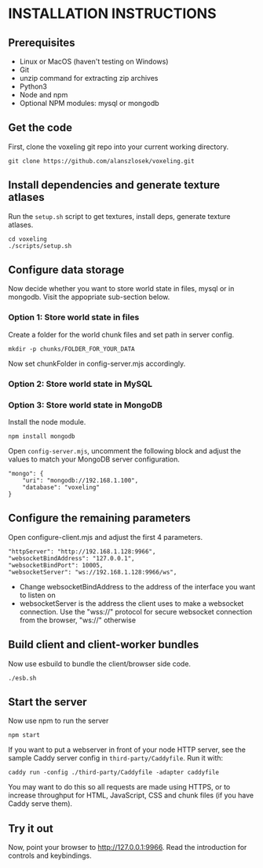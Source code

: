 INSTALLATION INSTRUCTIONS
====

## Prerequisites

* Linux or MacOS (haven't testing on Windows)
* Git
* unzip command for extracting zip archives
* Python3
* Node and npm
* Optional NPM modules: mysql or mongodb

## Get the code

First, clone the voxeling git repo into your current working directory.

```shell
git clone https://github.com/alanszlosek/voxeling.git
```

## Install dependencies and generate texture atlases

Run the `setup.sh` script to get textures, install deps, generate texture atlases.

```shell
cd voxeling
./scripts/setup.sh
```

## Configure data storage

Now decide whether you want to store world state in files, mysql or in mongodb. Visit the appopriate sub-section below.

### Option 1: Store world state in files

Create a folder for the world chunk files and set path in server config.

```shell
mkdir -p chunks/FOLDER_FOR_YOUR_DATA
```

Now set chunkFolder in config-server.mjs accordingly.

### Option 2: Store world state in MySQL

### Option 3: Store world state in MongoDB

Install the node module.

```shell
npm install mongodb
```

Open `config-server.mjs`, uncomment the following block and adjust the values to match your MongoDB server configuration.

```
"mongo": {
    "uri": "mongodb://192.168.1.100",
    "database": "voxeling"
}
```

## Configure the remaining parameters

Open configure-client.mjs and adjust the first 4 parameters.

```
"httpServer": "http://192.168.1.128:9966",
"websocketBindAddress": "127.0.0.1",
"websocketBindPort": 10005,
"websocketServer": "ws://192.168.1.128:9966/ws",
```

* Change websocketBindAddress to the address of the interface you want to listen on
* websocketServer is the address the client uses to make a websocket connection. Use the "wss://" protocol for secure websocket connection from the browser, "ws://" otherwise

## Build client and client-worker bundles

Now use esbuild to bundle the client/browser side code.

```shell
./esb.sh
```

## Start the server

Now use npm to run the server

```shell
npm start
```

If you want to put a webserver in front of your node HTTP server, see the sample Caddy server config in `third-party/Caddyfile`. Run it with:

```shell
caddy run -config ./third-party/Caddyfile -adapter caddyfile
```

You may want to do this so all requests are made using HTTPS, or to increase throughput for HTML, JavaScript, CSS and chunk files (if you have Caddy serve them).

## Try it out

Now, point your browser to http://127.0.0.1:9966. Read the introduction for controls and keybindings. 
